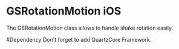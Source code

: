 # GSRotationMotion iOS

The GSRotationMotion class allows to handle shake rotation easily.

#Dependency
Don't forget to add QuartzCore Framework.